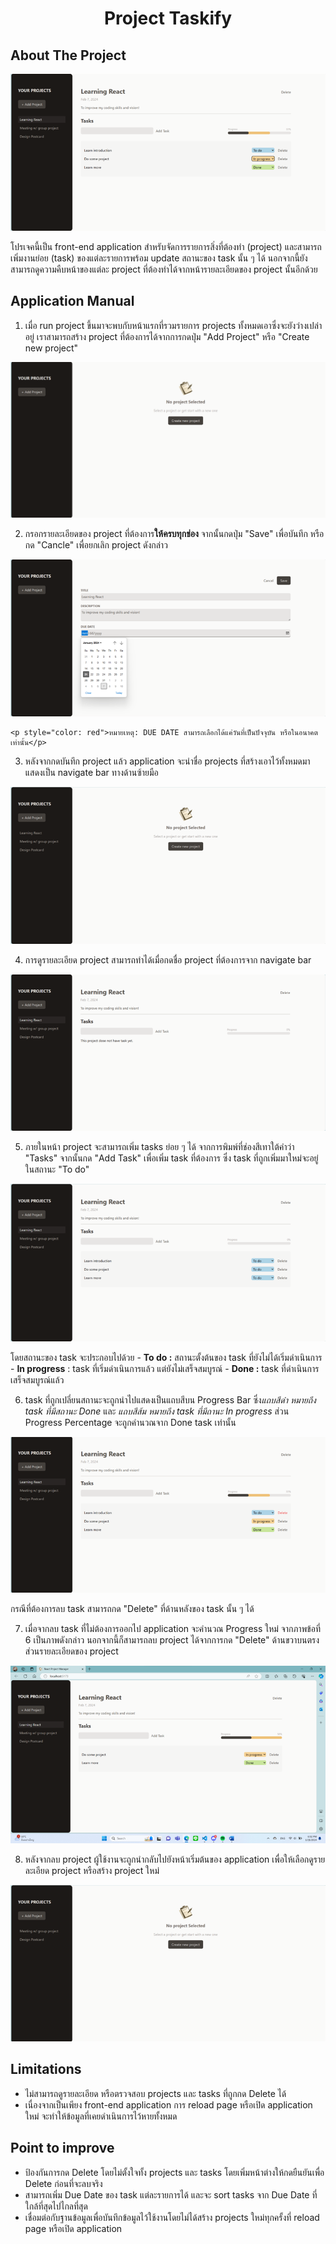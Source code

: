 <h1 align="center">Project Taskify</h1>

## About The Project

![Alt text](./readmeImage/0_preview.png)

โปรเจคนี้เป็น front-end application สำหรับจัดการรายการสิ่งที่ต้องทำ (project) และสามารถเพิ่มงานย่อย (task) ของแต่ละรายการพร้อม update สถานะของ task นั้น ๆ ได้ นอกจากนี้ยังสามารถดูความคืบหน้าของแต่ละ project ที่ต้องทำได้จากหน้ารายละเอียดของ project นั้นอีกด้วย

## Application Manual

1. เมื่อ run project ขึ้นมาจะพบกับหน้าแรกที่รวมรายการ projects ทั้งหมดเอาซึ่งจะยังว่างเปล่าอยู่ เราสามารถสร้าง project ที่ต้องการได้จากการกดปุ่ม "Add Project" หรือ "Create new project"

![Alt text](./readmeImage/1_start.png)

2. กรอกรายละเอียดของ project ที่ต้องการ**ให้ครบทุกช่อง** จากนั้นกดปุ่ม "Save" เพื่อบันทึก หรือกด "Cancle" เพื่อยกเลิก project ดังกล่าว

![Alt text](./readmeImage/2_addProject.png)

    <p style="color: red">หมายเหตุ: DUE DATE สามารถเลือกได้แค่วันที่เป็นปัจจุบัน หรือในอนาคตเท่านั้น</p>

3. หลังจากกดบันทึก project แล้ว application จะนำชื่อ projects ที่สร้างเอาไว้ทั้งหมดมาแสดงเป็น navigate bar ทางด้านซ้ายมือ

![Alt text](./readmeImage/3_projectsList.png)


4. การดูรายละเอียด project สามารถทำได้เมื่อกดชื่อ project ที่ต้องการจาก navigate bar

![Alt text](./readmeImage/4_projectDetails.png)


5. ภายในหน้า project จะสามารถเพิ่ม tasks ย่อย ๆ ได้ จากการพิมพ์ที่ช่องสีเทาใต้คำว่า "Tasks" จากนั้นกด "Add Task" เพื่อเพิ่ม task ที่ต้องการ ซึ่ง task ที่ถูกเพิ่มมาใหม่จะอยู่ในสถานะ "To do"

![Alt text](./readmeImage/5_addTasks.png)

โดยสถานะของ task จะประกอบไปด้วย
    - **To do :** สถานะตั้งต้นของ task ที่ยังไม่ได้เริ่มดำเนินการ
    - **In progress** : task ที่เริ่มดำเนินการแล้ว แต่ยังไม่เสร็จสมบูรณ์
    - **Done :** task ที่ดำเนินการเสร็จสมบูรณ์แล้ว

6. task ที่ถูกเปลี่ยนสถานะจะถูกนำไปแสดงเป็นแถบสีบน Progress Bar ซึ่ง*แถบสีดำ หมายถึง task ที่มีสถานะ Done* และ *แถบสีส้ม หมายถึง task ที่มีถานะ In progress* ส่วน Progress Percentage จะถูกคำนวณจาก Done task เท่านั้น

![Alt text](./readmeImage/6_tasksUpdate.png)

กรณีที่ต้องการลบ task สามารถกด "Delete" ที่ด้านหลังของ task นั้น ๆ ได้

7. เมื่อจากลบ task ที่ไม่ต้องการออกไป application จะคำนวณ Progress ใหม่ จากภาพข้อที่ 6 เป็นภาพดังกล่าว นอกจากนี้ก็สามารถลบ project ได้จากการกด "Delete" ด้านขวาบนตรงส่วนรายละเอียดของ project

![Alt text](./readmeImage/7_taskDelete.png)


8. หลังจากลบ project ผู้ใช้งานจะถูกนำกลับไปยังหน้าเริ่มต้นของ application เพื่อให้เลือกดูรายละเอียด project หรือสร้าง project ใหม่

![Alt text](./readmeImage/8_projectDelete.png)


## Limitations
- ไม่สามารถดูรายละเอียด หรือตรวจสอบ projects และ tasks ที่ถูกกด Delete ได้
- เนื่องจากเป็นเพียง front-end application การ reload page หรือเปิด application ใหม่ จะทำให้ข้อมูลที่เคยดำเนินการไว้หายทั้งหมด

## Point to improve
- ป้องกันการกด Delete โดยไม่ตั้งใจทั้ง projects และ tasks โดยเพิ่มหน้าต่างให้กดยืนยันเพื่อ Delete ก่อนที่จะลบจริง
- สามารถเพิ่ม Due Date ของ task แต่ละรายการได้ และจะ sort tasks จาก Due Date ที่ใกล้ที่สุดไปไกลที่สุด
- เชื่อมต่อกับฐานข้อมูลเพื่อบันทึกข้อมูลไว้ใช้งานโดยไม่ได้สร้าง projects ใหม่ทุกครั้งที่ reload page หรือเปิด application